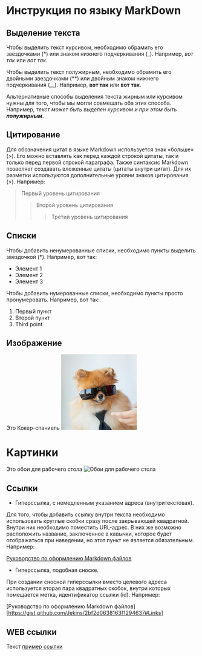 # Инструкция по языку MarkDown
## Выделение текста

Чтобы выделить текст курсивом, необходимо обрамить его звездочками (*) или знаком нижнего подчеркивания (_). Например, *вот так* или _вот так_.

Чтобы выделить текст полужирным, необходимо обрамить его двойными звездочками (**) или двойным знаком нижнего подчеркивания (__). Например, **вот так** или __вот так__.

Альтернативные способы выделения текста жирным или курсивом нужны для того, чтобы мы могли совмещать оба этих способа. Например, _текст может быть выделен курсивом и при этом быть **полужирным**_.

## Цитирование

Для обозначения цитат в языке Markdown используется знак «больше» (>). Его можно вставлять как перед каждой строкой цитаты, так и только перед первой строкой параграфа. Также синтаксис Markdown позволяет создавать вложенные цитаты (цитаты внутри цитат). Для их разметки используются дополнительные уровни знаков цитирования (>).
Например:
> Первый уровень цитирования
>> Второй уровень цитирования
>>> Третий уровень цитирования

## Списки

Чтобы добавить ненумерованные списки, необходимо пункты выделить звездочкой (*). Например, вот так:
* Элемент 1
* Элемент 2
* Элемент 3

Чтобы добавить нумерованные списки, необходимо пункты просто пронумеровать. Например, вот так:
1. Первый пункт
2. Второй пункт
3. Third point

## Изображение

Это Кокер-спаниель
![Собака](dog.jpg)
# Картинки
Это обои для рабочего стола
![Обои для рабочего стола](wallpaper.jpg) 

## Ссылки

* Гиперссылка, с немедленным указанием адреса (внутритекстовая).

Для того, чтобы добавить ссылку внутри текста необходимо использовать круглые скобки сразу после закрывающей квадратной. Внутри них необходимо поместить URL-адрес. В них же возможно расположить название, заключенное в кавычки, которое будет отображаться при наведении, но этот пункт не является обязательным. Например:

[Руководство по оформлению Markdown файлов](https://gist.github.com/Jekins/2bf2d0638163f1294637#Links)

* Гиперссылка, подобная сноске.

При создании сносной гиперссылки вместо целевого адреса используется вторая пара квадратных скобок, внутри которых помещается метка, идентификатор ссылки (id). Например:

[Руководство по оформлению Markdown файлов][https://gist.github.com/Jekins/2bf2d0638163f1294637#Links]

## WEB ссылки
Текст [пример ссылки](http.example.com "Всплывающая подсказка")